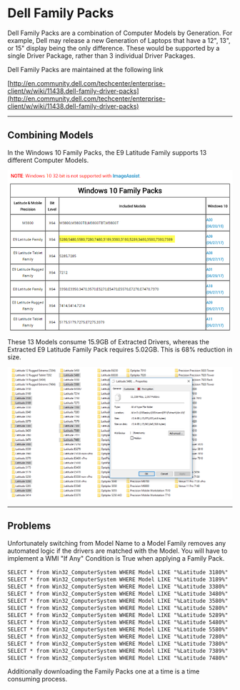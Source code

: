 # Dell Family Packs

Dell Family Packs are a combination of Computer Models by Generation.  For example, Dell may release a new Generation of Laptops that have a 12", 13", or 15" display being the only difference.  These would be supported by a single Driver Package, rather than 3 individual Driver Packages.

Dell Family Packs are maintained at the following link

[http://en.community.dell.com/techcenter/enterprise-client/w/wiki/11438.dell-family-driver-packs](http://en.community.dell.com/techcenter/enterprise-client/w/wiki/11438.dell-family-driver-packs)

---

## Combining Models

In the Windows 10 Family Packs, the E9 Latitude Family supports 13 different Computer Models.

![](/assets/2017-10-27_14-17-09.png)

These 13 Models consume 15.9GB of Extracted Drivers, whereas the Extracted E9 Latitude Family Pack requires 5.02GB.  This is 68% reduction in size.

![](/assets/2017-10-27_14-23-12.png)

---

## Problems

Unfortunately switching from Model Name to a Model Family removes any automated logic if the drivers are matched with the Model.  You will have to implement a WMI "If Any" Condition is True when applying a Family Pack.

```
SELECT * from Win32_ComputerSystem WHERE Model LIKE "%Latitude 3180%"
SELECT * from Win32_ComputerSystem WHERE Model LIKE "%Latitude 3189%"
SELECT * from Win32_ComputerSystem WHERE Model LIKE "%Latitude 3380%"
SELECT * from Win32_ComputerSystem WHERE Model LIKE "%Latitude 3480%"
SELECT * from Win32_ComputerSystem WHERE Model LIKE "%Latitude 3580%"
SELECT * from Win32_ComputerSystem WHERE Model LIKE "%Latitude 5280%"
SELECT * from Win32_ComputerSystem WHERE Model LIKE "%Latitude 5289%"
SELECT * from Win32_ComputerSystem WHERE Model LIKE "%Latitude 5480%"
SELECT * from Win32_ComputerSystem WHERE Model LIKE "%Latitude 5580%"
SELECT * from Win32_ComputerSystem WHERE Model LIKE "%Latitude 7280%"
SELECT * from Win32_ComputerSystem WHERE Model LIKE "%Latitude 7380%"
SELECT * from Win32_ComputerSystem WHERE Model LIKE "%Latitude 7389%"
SELECT * from Win32_ComputerSystem WHERE Model LIKE "%Latitude 7480%"
```

Additionally downloading the Family Packs one at a time is a time consuming process.

